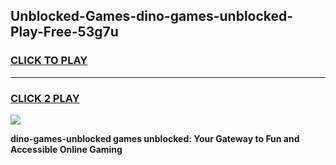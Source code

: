 
## Unblocked-Games-dino-games-unblocked-Play-Free-53g7u
<h3>
<a href="https://premium76.site?title=dino-games-unblocked&ref=19M">CLICK TO PLAY</a></h3>
<hr>

<h3>
<a href="https://premium76.site?title=dino-games-unblocked&ref=19M">CLICK 2 PLAY</a>
  
</h3>

<a href="https://premium76.site?title=dino-games-unblocked&ref=19M"><img src="https://clearcache.store/games.png"></a>


**dino-games-unblocked games unblocked: Your Gateway to Fun and Accessible Online Gaming**
